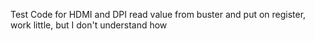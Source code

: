 Test Code for HDMI and DPI
read value from buster and put on register, work little, but I don't understand how
